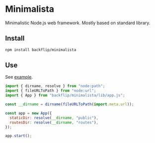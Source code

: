 # Minimalista

Minimalistic Node.js web framework. Mostly based on standard library.

## Install

```bash
npm install backflip/minimalista
```

## Use

See [example](./example).

```js
import { dirname, resolve } from "node:path";
import { fileURLToPath } from "node:url";
import { App } from "backflip/minimalista/lib/app.js";

const __dirname = dirname(fileURLToPath(import.meta.url));

const app = new App({
  staticDir: resolve(__dirname, "public"),
  routesDir: resolve(__dirname, "routes"),
});

app.start();
```
